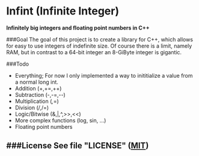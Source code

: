 # Infint (Infinite Integer)
**Infinitely big integers and floating point numbers in C++**

###Goal
The goal of this project is to create a library for C++, which allows for easy to use integers of indefinite size. Of course there is a limit, namely RAM, but in contrast to a 64-bit integer an 8-GiByte integer is gigantic.

###Todo
- Everything; For now I only implemented a way to inititialize a value from a normal long int.
- Addition (+,+=,++)
- Subtraction (-,-=,--)
- Multiplication (*,*=)
- Division (/,/=)
- Logic/Bitwise (&,|,^,>>,<<)
- More complex functions (log, sin, ...)
- Floating point numbers

###License
See file "LICENSE" ([MIT](https://opensource.org/licenses/MIT))
- 
